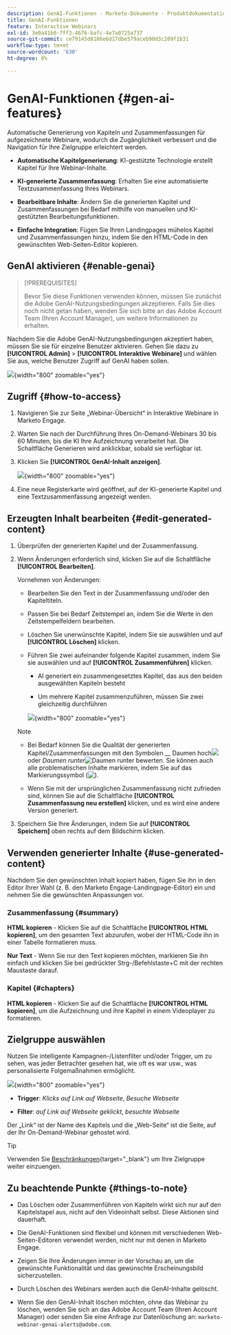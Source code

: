 ```yaml
---
description: GenAI-Funktionen - Marketo-Dokumente - Produktdokumentation
title: GenAI-Funktionen
feature: Interactive Webinars
exl-id: 3e0a41b0-7ff3-4676-bafc-4e7a0725a737
source-git-commit: ce79145d8186e6d17dbe579aceb90d3c209f1b31
workflow-type: tm+mt
source-wordcount: '630'
ht-degree: 0%

---
```


# GenAI-Funktionen {#gen-ai-features}

Automatische Generierung von Kapiteln und Zusammenfassungen für aufgezeichnete Webinare, wodurch die Zugänglichkeit verbessert und die Navigation für Ihre Zielgruppe erleichtert werden.

* **Automatische Kapitelgenerierung**: KI-gestützte Technologie erstellt Kapitel für Ihre Webinar-Inhalte.

* **KI-generierte Zusammenfassung**: Erhalten Sie eine automatisierte Textzusammenfassung Ihres Webinars.

* **Bearbeitbare Inhalte**: Ändern Sie die generierten Kapitel und Zusammenfassungen bei Bedarf mithilfe von manuellen und KI-gestützten Bearbeitungsfunktionen.

* **Einfache Integration**: Fügen Sie Ihren Landingpages mühelos Kapitel und Zusammenfassungen hinzu, indem Sie den HTML-Code in den gewünschten Web-Seiten-Editor kopieren.

## GenAI aktivieren {#enable-genai}

>[!PREREQUISITES]
>
>Bevor Sie diese Funktionen verwenden können, müssen Sie zunächst die Adobe GenAI-Nutzungsbedingungen akzeptieren. Falls Sie dies noch nicht getan haben, wenden Sie sich bitte an das Adobe Account Team (Ihren Account Manager), um weitere Informationen zu erhalten.

Nachdem Sie die Adobe GenAI-Nutzungsbedingungen akzeptiert haben, müssen Sie sie für einzelne Benutzer aktivieren. Gehen Sie dazu zu **[!UICONTROL Admin]** > **[!UICONTROL Interaktive Webinare]** und wählen Sie aus, welche Benutzer Zugriff auf GenAI haben sollen.

![](assets/gen-ai-features-1.png){width="800" zoomable="yes"}

## Zugriff {#how-to-access}

1. Navigieren Sie zur Seite „Webinar-Übersicht“ in Interaktive Webinare in Marketo Engage.

1. Warten Sie nach der Durchführung Ihres On-Demand-Webinars 30 bis 60 Minuten, bis die KI Ihre Aufzeichnung verarbeitet hat. Die Schaltfläche Generieren wird anklickbar, sobald sie verfügbar ist.

1. Klicken Sie **[!UICONTROL GenAI-Inhalt anzeigen]**.

   ![](assets/gen-ai-features-2.png){width="800" zoomable="yes"}

1. Eine neue Registerkarte wird geöffnet, auf der KI-generierte Kapitel und eine Textzusammenfassung angezeigt werden.

## Erzeugten Inhalt bearbeiten {#edit-generated-content}

1. Überprüfen der generierten Kapitel und der Zusammenfassung.

1. Wenn Änderungen erforderlich sind, klicken Sie auf die Schaltfläche **[!UICONTROL Bearbeiten]**.

   Vornehmen von Änderungen:

   * Bearbeiten Sie den Text in der Zusammenfassung und/oder den Kapiteltiteln.

   * Passen Sie bei Bedarf Zeitstempel an, indem Sie die Werte in den Zeitstempelfeldern bearbeiten.

   * Löschen Sie unerwünschte Kapitel, indem Sie sie auswählen und auf **[!UICONTROL Löschen]** klicken.

   * Führen Sie zwei aufeinander folgende Kapitel zusammen, indem Sie sie auswählen und auf **[!UICONTROL Zusammenführen]** klicken.

      * AI generiert ein zusammengesetztes Kapitel, das aus den beiden ausgewählten Kapiteln besteht

      * Um mehrere Kapitel zusammenzuführen, müssen Sie zwei gleichzeitig durchführen

     ![](assets/gen-ai-features-3.png){width="800" zoomable="yes"}

   >[!NOTE]
   >
   >* Bei Bedarf können Sie die Qualität der generierten Kapitel/Zusammenfassungen mit den Symbolen __ Daumen hoch![ ](assets/icon-thumbs-up.png) oder _Daumen runter_![Daumen runter](assets/icon-thumbs-down.png) bewerten. Sie können auch alle problematischen Inhalte markieren, indem Sie auf das Markierungssymbol (![) ](assets/icon-flag.png).
   >
   >* Wenn Sie mit der ursprünglichen Zusammenfassung nicht zufrieden sind, können Sie auf die Schaltfläche **[!UICONTROL Zusammenfassung neu erstellen]** klicken, und es wird eine andere Version generiert.

1. Speichern Sie Ihre Änderungen, indem Sie auf **[!UICONTROL Speichern]** oben rechts auf dem Bildschirm klicken.

## Verwenden generierter Inhalte {#use-generated-content}

Nachdem Sie den gewünschten Inhalt kopiert haben, fügen Sie ihn in den Editor Ihrer Wahl (z. B. den Marketo Engage-Landingpage-Editor) ein und nehmen Sie die gewünschten Anpassungen vor.

### Zusammenfassung {#summary}

**HTML kopieren** - Klicken Sie auf die Schaltfläche **[!UICONTROL HTML kopieren]**, um den gesamten Text abzurufen, wobei der HTML-Code ihn in einer Tabelle formatieren muss.

**Nur Text** - Wenn Sie nur den Text kopieren möchten, markieren Sie ihn einfach und klicken Sie bei gedrückter Strg-/Befehlstaste+C mit der rechten Maustaste darauf.

### Kapitel {#chapters}

**HTML kopieren** - Klicken Sie auf die Schaltfläche **[!UICONTROL HTML kopieren]**, um die Aufzeichnung und ihre Kapitel in einem Videoplayer zu formatieren.

## Zielgruppe auswählen

Nutzen Sie intelligente Kampagnen-/Listenfilter und/oder Trigger, um zu sehen, was jeder Betrachter gesehen hat, wie oft es war usw., was personalisierte Folgemaßnahmen ermöglicht.

![](assets/gen-ai-features-4.png){width="800" zoomable="yes"}

* **Trigger**: _Klicks auf Link auf Webseite_, _Besuche Webseite_

* **Filter**: _auf Link auf Webseite geklickt_, _besuchte Webseite_

Der „Link“ ist der Name des Kapitels und die „Web-Seite“ ist die Seite, auf der Ihr On-Demand-Webinar gehostet wird.

>[!TIP]
>
>Verwenden Sie [Beschränkungen](/help/marketo/product-docs/core-marketo-concepts/smart-lists-and-static-lists/using-smart-lists/add-a-constraint-to-a-smart-list-filter.md){target="_blank"} um Ihre Zielgruppe weiter einzuengen.

## Zu beachtende Punkte {#things-to-note}

* Das Löschen oder Zusammenführen von Kapiteln wirkt sich nur auf den Kapitelstapel aus, nicht auf den Videoinhalt selbst. Diese Aktionen sind dauerhaft.

* Die GenAI-Funktionen sind flexibel und können mit verschiedenen Web-Seiten-Editoren verwendet werden, nicht nur mit denen in Marketo Engage.

* Zeigen Sie Ihre Änderungen immer in der Vorschau an, um die gewünschte Funktionalität und das gewünschte Erscheinungsbild sicherzustellen.

* Durch Löschen des Webinars werden auch die GenAI-Inhalte gelöscht.

* Wenn Sie den GenAI-Inhalt löschen möchten, ohne das Webinar zu löschen, wenden Sie sich an das Adobe Account Team (Ihren Account Manager) oder senden Sie eine Anfrage zur Datenlöschung an: `marketo-webinar-genai-alerts@adobe.com`.
